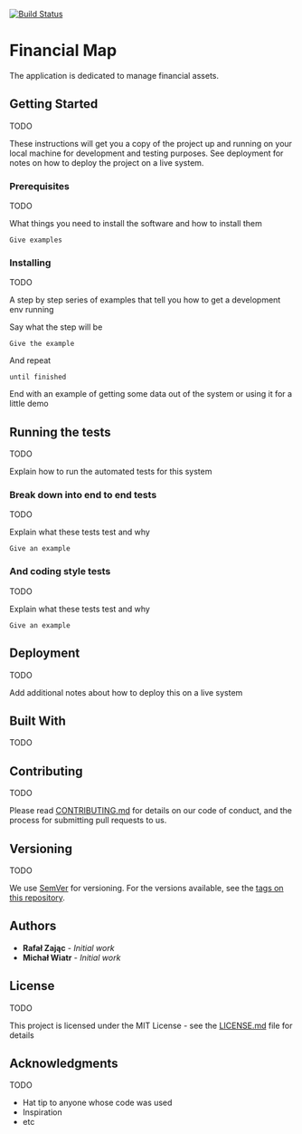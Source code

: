 [![Build Status](https://travis-ci.org/rafzaj2/FinancialMap.svg?branch=master)](https://travis-ci.org/rafzaj2/FinancialMap)

# Financial Map

The application is dedicated to manage financial assets.

## Getting Started

TODO

These instructions will get you a copy of the project up and running on your local machine for development and testing purposes. See deployment for notes on how to deploy the project on a live system.

### Prerequisites

TODO

What things you need to install the software and how to install them

```
Give examples
```

### Installing

TODO

A step by step series of examples that tell you how to get a development env running

Say what the step will be

```
Give the example
```

And repeat

```
until finished
```

End with an example of getting some data out of the system or using it for a little demo

## Running the tests

TODO

Explain how to run the automated tests for this system

### Break down into end to end tests

TODO

Explain what these tests test and why

```
Give an example
```

### And coding style tests

TODO

Explain what these tests test and why

```
Give an example
```

## Deployment

TODO

Add additional notes about how to deploy this on a live system

## Built With

TODO


## Contributing

TODO

Please read [CONTRIBUTING.md](https://gist.github.com/PurpleBooth/b24679402957c63ec426) for details on our code of conduct, and the process for submitting pull requests to us.

## Versioning

TODO

We use [SemVer](http://semver.org/) for versioning. For the versions available, see the [tags on this repository](https://github.com/your/project/tags). 

## Authors

* **Rafał Zając** - *Initial work*
* **Michał Wiatr** - *Initial work*


## License

TODO

This project is licensed under the MIT License - see the [LICENSE.md](LICENSE.md) file for details

## Acknowledgments

TODO

* Hat tip to anyone whose code was used
* Inspiration
* etc

